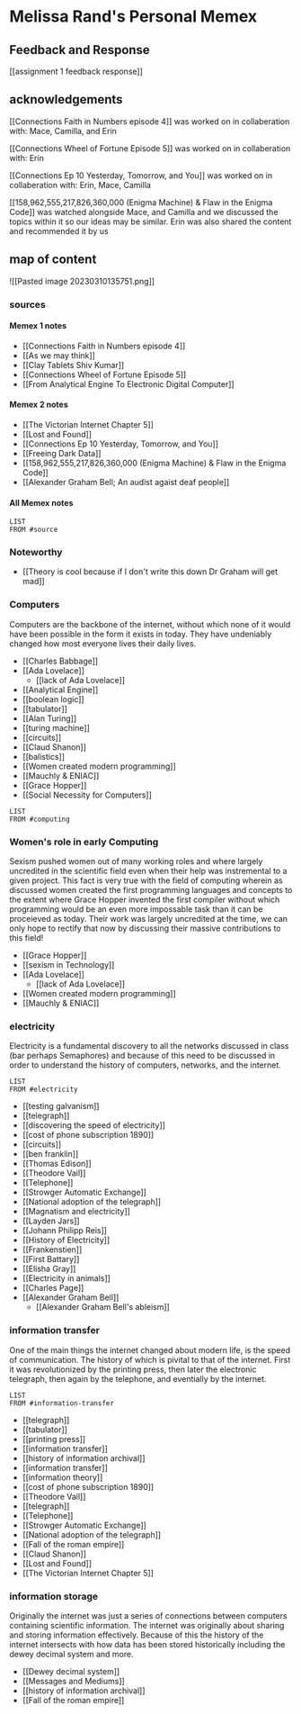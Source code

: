 # Melissa Rand's Personal Memex

## Feedback and Response
[[assignment 1 feedback response]] 

## acknowledgements
[[Connections Faith in Numbers episode 4]] was worked on in collaberation with:
Mace, Camilla, and Erin

[[Connections Wheel of Fortune Episode 5]] was worked on in collaberation with: Erin

[[Connections Ep 10 Yesterday, Tomorrow, and You]] was worked on in collaberation with: Erin, Mace, Camilla

[[158,962,555,217,826,360,000 (Enigma Machine) & Flaw in the Enigma Code]] was watched alongside Mace, and Camilla and we discussed the topics within it so our ideas may be similar. Erin was also shared the content and recommended it by us

## map of content
![[Pasted image 20230310135751.png]]
### sources

#### Memex 1 notes
- [[Connections Faith in Numbers episode 4]]
- [[As we may think]]
- [[Clay Tablets Shiv Kumar]]
- [[Connections Wheel of Fortune Episode 5]]
- [[From Analytical Engine To Electronic Digital Computer]] 
#### Memex 2 notes
- [[The Victorian Internet Chapter 5]]
- [[Lost and Found]]
- [[Connections Ep 10 Yesterday, Tomorrow, and You]]
- [[Freeing Dark Data]] 
- [[158,962,555,217,826,360,000 (Enigma Machine) & Flaw in the Enigma Code]]
- [[Alexander Graham Bell; An audist agaist deaf people]] 
#### All Memex notes
```dataview
LIST
FROM #source 
```
### Noteworthy
- [[Theory is cool because if I don't write this down Dr Graham will get mad]]

### Computers
Computers are the backbone of the internet, without which none of it would have been possible in the form it exists in today. They have undeniably changed how most everyone lives their daily lives. 
- [[Charles Babbage]]
- [[Ada Lovelace]]
	- [[lack of Ada Lovelace]] 
- [[Analytical Engine]]
- [[boolean logic]]
- [[tabulator]]
- [[Alan Turing]]
- [[turing machine]]
- [[circuits]]
- [[Claud Shanon]]
- [[balistics]]
- [[Women created modern programming]]
- [[Mauchly & ENIAC]]
- [[Grace Hopper]]
- [[Social Necessity for Computers]] 
```dataview
LIST
FROM #computing  
```

### Women's role in early Computing
Sexism pushed women out of many working roles and where largely uncredited in the scientific field even when their help was instremental to a given project. This fact is very true with the field of computing wherein as discussed women created the first programming languages and concepts to the extent where Grace Hopper invented the first compiler without which programming would be an even more impossable task than it can be proceieved as today. Their work was largely uncredited at the time, we can only hope to rectify that now by discussing their massive contributions to this field!
- [[Grace Hopper]]
- [[sexism in Technology]] 
- [[Ada Lovelace]]
	- [[lack of Ada Lovelace]]
- [[Women created modern programming]]
- [[Mauchly & ENIAC]] 

### electricity
Electricity is a fundamental discovery to all the networks discussed in class (bar perhaps Semaphores) and because of this need to be discussed in order to understand the history of computers, networks, and the internet.
```dataview
LIST
FROM #electricity 
```
- [[testing galvanism]]
- [[telegraph]]
- [[discovering the speed of electricity]]
- [[cost of phone subscription 1890]]
- [[circuits]]
- [[ben franklin]]
- [[Thomas Edison]]
- [[Theodore Vail]]
- [[Telephone]]
- [[Strowger Automatic Exchange]]
- [[National adoption of the telegraph]]
- [[Magnatism and electricity]]
- [[Layden Jars]]
- [[Johann Philipp Reis]]
- [[History of Electricity]]
- [[Frankenstien]]
- [[First Battary]]
- [[Elisha Gray]]
- [[Electricity in animals]]
- [[Charles Page]]
- [[Alexander Graham Bell]]
	- [[Alexander Graham Bell's ableism]]

### information transfer
One of the main things the internet changed about modern life, is the speed of communication. The history of which is pivital to that of the internet. First it was revolutionized by the printing press, then later the electronic telegraph, then again by the telephone, and eventially by the internet.
```dataview
LIST
FROM #information-transfer 
```
- [[telegraph]]
- [[tabulator]]
- [[printing press]]
- [[information transfer]]
- [[history of information archival]]
- [[information transfer]]
- [[information theory]]
- [[cost of phone subscription 1890]]
- [[Theodore Vail]]
- [[telegraph]]
- [[Telephone]]
- [[Strowger Automatic Exchange]]
- [[National adoption of the telegraph]]
- [[Fall of the roman empire]]
- [[Claud Shanon]]
- [[Lost and Found]]
- [[The Victorian Internet Chapter 5]]

### information storage
Originally the internet was just a series of connections between computers containing scientific information. The internet was originally about sharing and storing information effectively. Because of this the history of the internet intersects with how data has been stored historically including the dewey decimal system and more.
- [[Dewey decimal system]] 
- [[Messages and Mediums]]
- [[history of information archival]]
- [[Fall of the roman empire]]

